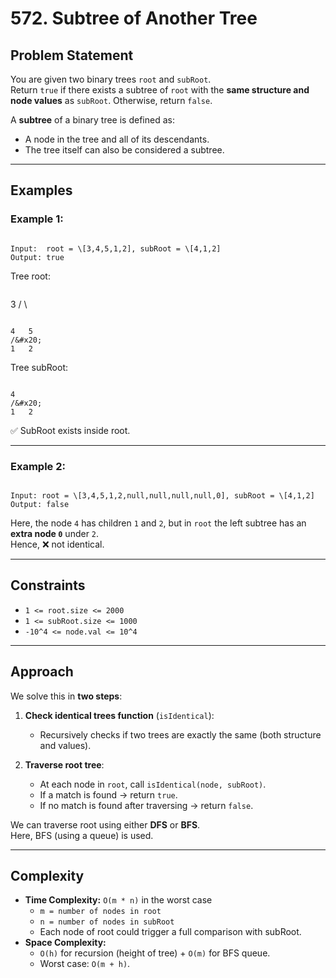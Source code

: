# 572. Subtree of Another Tree

## Problem Statement

You are given two binary trees `root` and `subRoot`.  
Return `true` if there exists a subtree of `root` with the **same structure and node values** as `subRoot`. Otherwise, return `false`.

A **subtree** of a binary tree is defined as:

- A node in the tree and all of its descendants.
- The tree itself can also be considered a subtree.

---

## Examples

### Example 1:

```

Input:  root = \[3,4,5,1,2], subRoot = \[4,1,2]
Output: true

```

Tree root:

```

```

3
/ \

```

4   5
/&#x20;
1   2

```

Tree subRoot:

```

4
/&#x20;
1   2

```

✅ SubRoot exists inside root.

---

### Example 2:

```

Input: root = \[3,4,5,1,2,null,null,null,null,0], subRoot = \[4,1,2]
Output: false

```

Here, the node `4` has children `1` and `2`, but in `root` the left subtree has an **extra node `0`** under `2`.  
Hence, ❌ not identical.

---

## Constraints

- `1 <= root.size <= 2000`
- `1 <= subRoot.size <= 1000`
- `-10^4 <= node.val <= 10^4`

---

## Approach

We solve this in **two steps**:

1. **Check identical trees function** (`isIdentical`):

   - Recursively checks if two trees are exactly the same (both structure and values).

2. **Traverse root tree**:
   - At each node in `root`, call `isIdentical(node, subRoot)`.
   - If a match is found → return `true`.
   - If no match is found after traversing → return `false`.

We can traverse root using either **DFS** or **BFS**.  
Here, BFS (using a queue) is used.

---

## Complexity

- **Time Complexity:** `O(m * n)` in the worst case
  - `m = number of nodes in root`
  - `n = number of nodes in subRoot`
  - Each node of root could trigger a full comparison with subRoot.
- **Space Complexity:**
  - `O(h)` for recursion (height of tree) + `O(m)` for BFS queue.
  - Worst case: `O(m + h)`.
